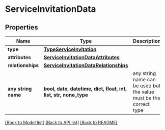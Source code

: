 # ServiceInvitationData


## Properties
Name | Type | Description | Notes
------------ | ------------- | ------------- | -------------
**type** | [**TypeServiceInvitation**](TypeServiceInvitation.md) |  | [optional] 
**attributes** | [**ServiceInvitationDataAttributes**](ServiceInvitationDataAttributes.md) |  | [optional] 
**relationships** | [**ServiceInvitationDataRelationships**](ServiceInvitationDataRelationships.md) |  | [optional] 
**any string name** | **bool, date, datetime, dict, float, int, list, str, none_type** | any string name can be used but the value must be the correct type | [optional]

[[Back to Model list]](../README.md#documentation-for-models) [[Back to API list]](../README.md#documentation-for-api-endpoints) [[Back to README]](../README.md)


